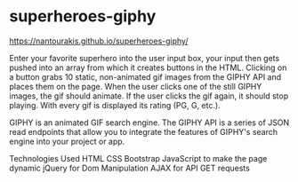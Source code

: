 # superheroes-giphy

https://nantourakis.github.io/superheroes-giphy/

Enter your favorite superhero into the user input box, your input then gets pushed into an array from which it creates buttons in the HTML. Clicking on a button grabs 10 static, non-animated gif images from the GIPHY API and places them on the page.
When the user clicks one of the still GIPHY images, the gif should animate.
If the user clicks the gif again, it should stop playing.
With every gif is displayed its rating (PG, G, etc.).

GIPHY is an animated GIF search engine. The GIPHY API is a series of JSON read endpoints that allow you to integrate the features of GIPHY's search engine into your project or app.

Technologies Used
HTML
CSS Bootstrap
JavaScript to make the page dynamic
jQuery for Dom Manipulation
AJAX for API GET requests

